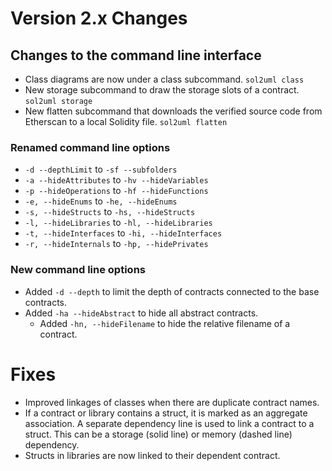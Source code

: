 # Version 2.x Changes

## Changes to the command line interface

* Class diagrams are now under a class subcommand. `sol2uml class`
* New storage subcommand to draw the storage slots of a contract. `sol2uml storage`
* New flatten subcommand that downloads the verified source code from Etherscan to a local Solidity file. `sol2uml flatten`

### Renamed command line options

* `-d --depthLimit` to `-sf --subfolders`
* `-a --hideAttributes` to `-hv --hideVariables`
* `-p --hideOperations` to `-hf --hideFunctions`
* `-e, --hideEnums` to `-he, --hideEnums`
* `-s, --hideStructs` to `-hs, --hideStructs`
* `-l, --hideLibraries` to `-hl, --hideLibraries`
* `-t, --hideInterfaces` to `-hi, --hideInterfaces`
* `-r, --hideInternals` to `-hp, --hidePrivates`

### New command line options

* Added `-d --depth` to limit the depth of contracts connected to the base contracts.
* Added `-ha --hideAbstract` to hide all abstract contracts.
  * Added `-hn, --hideFilename` to hide the relative filename of a contract.

# Fixes

* Improved linkages of classes when there are duplicate contract names.
* If a contract or library contains a struct, it is marked as an aggregate association. A separate dependency line is used to link a contract to a struct. This can be a storage (solid line) or memory (dashed line) dependency.
* Structs in libraries are now linked to their dependent contract.
